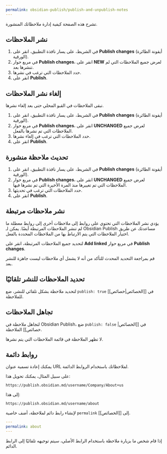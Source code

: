 ```yaml
---
permalink: obsidian-publish/publish-and-unpublish-notes
---
```


تشرح هذه الصفحة كيفية إدارة ملاحظاتك المنشورة.

## نشر الملاحظات

1. في الشريط، على يسار نافذة التطبيق، انقر على **Publish changes** (أيقونة الطائرة الورقية).
2. في مربع حوار **Publish changes**، انقر على **NEW** لعرض جميع الملاحظات التي لم تنشرها بعد.
3. حدد الملاحظات التي ترغب في نشرها.
4. انقر على **Publish**.

## إلغاء نشر الملاحظات

تبقى الملاحظات في القبو المحلي حتى بعد إلغاء نشرها.

1. في الشريط، على يسار نافذة التطبيق، انقر على **Publish changes** (أيقونة الطائرة الورقية).
2. في مربع حوار **Publish changes**، انقر على **UNCHANGED** لعرض جميع الملاحظات التي تم نشرها بالفعل.
3. حدد الملاحظات التي ترغب في إلغاء نشرها.
4. انقر على **Publish**.

## تحديث ملاحظة منشورة

1. في الشريط، على يسار نافذة التطبيق، انقر على **Publish changes** (أيقونة الطائرة الورقية).
2. في مربع حوار **Publish changes**، انقر على **UNCHANGED** لعرض جميع الملاحظات التي تم تغييرها منذ المرة الأخيرة التي تم نشرها فيها.
3. حدد الملاحظات التي ترغب في تحديثها.
4. انقر على **Publish**.

## نشر ملاحظات مرتبطة

يؤدي نشر الملاحظات التي تحتوي على روابط إلى ملاحظات أخرى إلى روابط معطلة ما لم تنشر الملاحظات المرتبطة أيضًا. يمكن لـ Obsidian Publish مساعدتك عن طريق اختيار الملاحظات التي يتم الارتباط بها من الملاحظات المحددة بالفعل.

لتحديد جميع الملاحظات المرتبطة، انقر على **Add linked** في مربع حوار **Publish changes**.

قم بمراجعة التحديد المحدث للتأكد من أنه لا يشمل أي ملاحظات ليست جاهزة للنشر بعد.

## تحديد الملاحظات للنشر تلقائيًا

لتحديد ملاحظة بشكل تلقائي للنشر، ضع `publish: true` في [[الخصائص|خصائص]] للملاحظة.

## تجاهل الملاحظات

لتجاهل ملاحظة في Obsidian Publish، ضع `publish: false` في [[الخصائص|خصائص]] الملاحظة.

لا تظهر الملاحظة في قائمة الملاحظات التي يتم نشرها.

## روابط دائمة

يمكنك إعادة تسمية عنوان URL لملاحظاتك باستخدام الروابط الدائمة.

على سبيل المثال، يمكنك تحويل هذا:

```
https://publish.obsidian.md/username/Company/About+us
```

إلى هذا:

```
https://publish.obsidian.md/username/about
```

لإنشاء رابط دائم لملاحظة، أضف خاصية `permalink` إلى [[الخصائص]].

```yaml
---
permalink: about
---
```

إذا قام شخص ما بزيارة ملاحظة باستخدام الرابط الأصلي، سيتم توجيهه تلقائيًا إلى الرابط الدائم.
